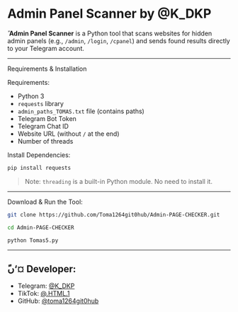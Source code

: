 # Admin Panel Scanner by @K_DKP

ً **Admin Panel Scanner** is a Python tool that scans websites for hidden admin panels (e.g., `/admin`, `/login`, `/cpanel`) and sends found results directly to your Telegram account.

---

Requirements & Installation

 Requirements:
- Python 3
- `requests` library
- `admin_paths_TOMAS.txt` file (contains paths)
- Telegram Bot Token
- Telegram Chat ID
- Website URL (without `/` at the end)
- Number of threads

Install Dependencies:
```bash
pip install requests
```

> Note: `threading` is a built-in Python module. No need to install it.

---

 Download & Run the Tool:

```bash
git clone https://github.com/Toma1264git0hub/Admin-PAGE-CHECKER.git
```
```bash
cd Admin-PAGE-CHECKER
```
```bash
python Tomas5.py
```

---

## ًں‘¤ Developer:
- Telegram: [@K_DKP](https://t.me/K_DKP)  
- TikTok: [@.HTML.1](https://www.tiktok.com/@.HTML.1)  
- GitHub: [@toma1264git0hub](https://github.com/toma1264git0hub)
